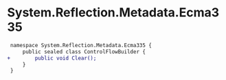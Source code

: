 # System.Reflection.Metadata.Ecma335

``` diff
 namespace System.Reflection.Metadata.Ecma335 {
     public sealed class ControlFlowBuilder {
+        public void Clear();
     }
 }
```

